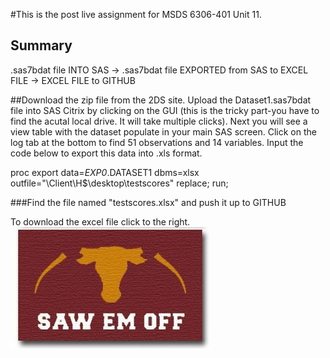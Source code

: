 #This is the post live assignment for MSDS 6306-401 Unit 11.  




## Summary
.sas7bdat file INTO SAS -> .sas7bdat file EXPORTED from SAS to EXCEL FILE -> EXCEL FILE to GITHUB




##Download the zip file from the 2DS site.   Upload the Dataset1.sas7bdat file into SAS Citrix by clicking on the GUI (this is the tricky part-you have to find the acutal local drive.  It will take multiple clicks).   Next you will see a view table with the dataset populate in your main SAS screen.  Click on the log tab at the bottom to find 51 observations and 14 variables.  Input the code below to export this data into .xls format.

proc export 
  data=_EXP0_.DATASET1 
  dbms=xlsx
  outfile="\\Client\H$\desktop\testscores"
  replace;
  run;
  
  


###Find the file named "testscores.xlsx" and push it up to GITHUB

To download the excel file click to the right. [![Click Here](Images/ClickHere.png)](https://github.com/ChrisWSMU/SAStoXLSX/blob/master/testscores.xlsx)

